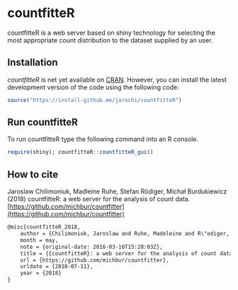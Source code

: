 # countfitteR

countfitteR is a web server based on shiny technology for selecting the most appropriate count distribution to the dataset supplied by an user.

## Installation

*countfitteR* is net yet available on [CRAN](http://cran.us.r-project.org/). However, you 
can install the latest development version of the code using the following code:

```R
source("https://install-github.me/jarochi/countfitteR")
```

## Run countfitteR

To run countfitteR type the following command into an R console.

```R
require(shiny); countfitteR::countfitteR_gui()
```

## How to cite

Jaroslaw Chilimoniuk, Madleine Ruhe, Stefan Rödiger, Michał Burdukiewicz (2018) countfitteR: a web server for the analysis of count data. [https://github.com/michbur/countfitter](https://github.com/michbur/countfitter)


```tex
@misc{countfitteR_2018,
	author = {Chilimoniuk, Jaroslaw and Ruhe, Madeleine and R\"odiger, Stefan and Burdukiewicz, Michał},
	month = may,
	note = {original-date: 2016-03-16T15:28:03Z},
    title = {{countfitteR}: a web server for the analysis of count data},
	url = {https://github.com/michbur/countfitter},
	urldate = {2018-07-11},
	year = {2018}
}
```

